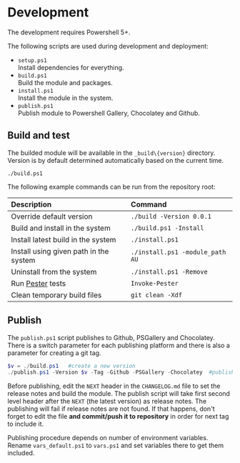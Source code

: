 # Development

The development requires Powershell 5+.

The following scripts are used during development and deployment:

- `setup.ps1`  
Install dependencies for everything.
- `build.ps1`  
Build the module and packages.
- `install.ps1`  
Install the module in the system.
- `publish.ps1`  
Publish module to Powershell Gallery, Chocolatey and Github.


## Build and test

The builded module will be available in the `_build\{version}` directory. Version is by default determined automatically based on the current time.

```
./build.ps1
```
The following example commands can be run from the repository root:

| Description                                          | Command                         |
| :---                                                 | :---                            |
| Override default version                             | `./build -Version 0.0.1`        |
| Build and install in the system                      | `./build.ps1 -Install`          |
| Install latest build in the system                   | `./install.ps1`                 |
| Install using given path in the system               | `./install.ps1 -module_path AU` |
| Uninstall from the system                            | `./install.ps1 -Remove`         |
| Run [Pester](https://github.com/pester/Pester) tests | `Invoke-Pester`                 |
| Clean temporary build files                          | `git clean -Xdf`                |


## Publish

The `publish.ps1` script publishes to Github, PSGallery and Chocolatey. There is a switch parameter for each publishing platform and there is also a parameter for creating a git tag.

```powershell
$v = ./build.ps1   #create a new version
./publish.ps1 -Version $v -Tag -Github -PSGallery -Chocolatey  #publish everywhere
```

Before publishing, edit the `NEXT` header in the `CHANGELOG.md` file to set the release notes and build the module. The publish script will take first second level header after the `NEXT` (the latest version) as release notes. The publishing will fail if release notes are not found. If that happens, don't forget to edit the file **and commit/push it to repository** in order for next tag to include it.

Publishing procedure depends on number of environment variables. Rename `vars_default.ps1` to `vars.ps1` and set variables there to get them included.
